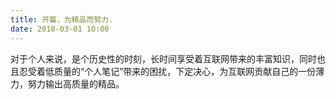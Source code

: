 ```yaml
---
title: 开篇，为精品而努力.
date: 2018-03-01 10:00
---
```


对于个人来说，是个历史性的时刻，长时间享受着互联网带来的丰富知识，同时也且忍受着低质量的“个人笔记”带来的困扰，下定决心，为互联网贡献自己的一份薄力，努力输出高质量的精品。
